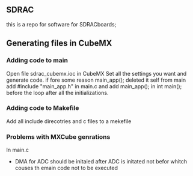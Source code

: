 ## SDRAC
this is a repo for software for SDRACboards;


## Generating files in CubeMX
### Adding code to main
Open file sdrac_cubemx.ioc in CubeMX
Set all the settings you want and generate code.
if fore some reason main_app(); deleted it self from main add #include "main_app.h" in main.c
and add main_app(); in int main(); before the loop after all the initializations.
### Adding code to Makefile
Add all include direcotries and c files to  a mekefile


### Problems with MXCube genrations
In main.c 
- DMA for ADC should be initaied after ADC is initated not befor whitch couses th emain code not to be executed
